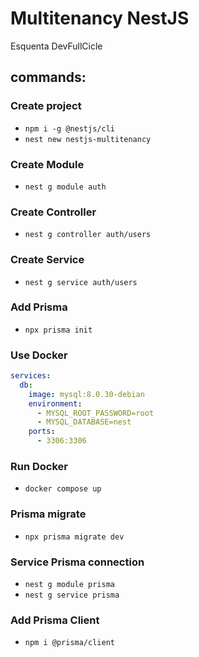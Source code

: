 # Multitenancy NestJS

Esquenta DevFullCicle

## commands:

### Create project
* `npm i -g @nestjs/cli`
* `nest new nestjs-multitenancy`
### Create Module
* `nest g module auth`
### Create Controller
* `nest g controller auth/users`
### Create Service
* `nest g service auth/users`
### Add Prisma
* `npx prisma init`
### Use Docker
```yaml
services:
  db:
    image: mysql:8.0.30-debian
    environment:
      - MYSQL_ROOT_PASSWORD=root
      - MYSQL_DATABASE=nest
    ports:
      - 3306:3306
```
### Run Docker
* `docker compose up`
### Prisma migrate
* `npx prisma migrate dev`
### Service Prisma connection
* `nest g module prisma`
* `nest g service prisma`
### Add Prisma Client
* `npm i @prisma/client`